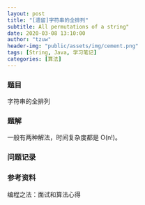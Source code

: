 ```yaml
---
layout: post
title: "[遗留]字符串的全排列"
subtitle: All permutations of a string"
date: 2020-03-08 13:10:00
author: "tzuw"
header-img: "public/assets/img/cement.png"
tags: [String, Java, 学习笔记] 
categories: [算法]
---
```


### 题目	

字符串的全排列

### 题解

一般有两种解法，时间复杂度都是 O(n!)。

### 问题记录

### 参考资料

编程之法：面试和算法心得

